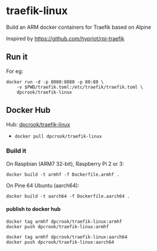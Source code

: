 # traefik-linux

Build an ARM docker containers for Traefik based on Alpine

Inspired by https://github.com/hypriot/rpi-traefik

## Run it

For eg:

```
docker run -d -p 8080:8080 -p 80:80 \
    -v $PWD/traefik.toml:/etc/traefik/traefik.toml \
	dpcrook/traefik-linux
```


## Docker Hub

Hub: [dpcrook/traefik-linux](https://hub.docker.com/r/dpcrook/traefik-linux/)

 - `docker pull dpcrook/traefik-linux`


### Build it

On Raspbian (ARM7 32-bit), Raspberry Pi 2 or 3:

``` shell
docker build -t armhf -f Dockerfile.armhf .
```

On Pine 64 Ubuntu (aarch64):

``` shell
docker build -t aarch64 -f Dockerfile.aarch64 .
```

#### publish to docker hub

``` shell
docker tag armhf dpcrook/traefik-linux:armhf
docker push dpcrook/traefik-linux:armhf
```

``` shell
docker tag armhf dpcrook/traefik-linux:aarch64
docker push dpcrook/traefik-linux:aarch64
```
